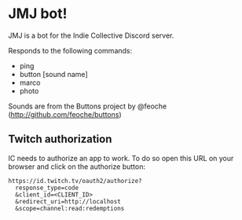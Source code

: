 # JMJ bot!

JMJ is a bot for the Indie Collective Discord server.

Responds to the following commands:

 - ping
 - button [sound name]
 - marco
 - photo

Sounds are from the Buttons project by @feoche (http://github.com/feoche/buttons)

## Twitch authorization

IC needs to authorize an app to work. To do so open this URL on your browser and click on the authorize button:

```
https://id.twitch.tv/oauth2/authorize?
  response_type=code
  &client_id=<CLIENT_ID>
  &redirect_uri=http://localhost
  &scope=channel:read:redemptions
```
